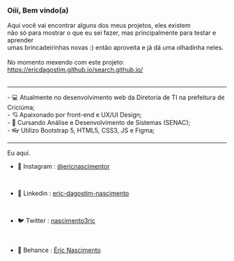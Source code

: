 
 <h3>Oiii, Bem vindo(a)</h3>
 
Aqui você vai encontrar alguns dos meus projetos, eles existem <br>
 não só para mostrar o que eu sei fazer, mas principalmente para testar e aprender<br>
 umas brincadeirinhas novas :) então aproveita e já dá uma olhadinha neles.
 <br> <br>
 No momento mexendo com este projeto: <a href="https://ericdagostim.github.io/search.github.io/" target="_blank">https://ericdagostim.github.io/search.github.io/</a>
 <br><br>
 
<hr></hr>
- 💻 Atualmente no desenvolvimento web da Diretoria de TI na prefeitura de Criciúma; <br>
- 💘 Apaixonado por front-end e UX/UI Design; <br>
- 📜 Cursando Análise e Desenvolvimento de Sistemas (SENAC); <br>
- 👓 Utilizo Bootstrap 5, HTML5, CSS3, JS e Figma; <br>
<hr></hr>
Eu aqui.

  * 📸 Instagram : <a href="https://www.instagram.com/ericnascimentr/">@ericnascimentor</a><br>

<br>

  * 💬 Linkedin : <a href="https://www.linkedin.com/in/eric-dagostim-nascimento/">eric-dagostim-nascimento</a> <br>
<br>

* 🐦 Twitter : <a href="https://twitter.com/nascimento3ric">nascimento3ric</a> <br>

<br>

* 🎨 Behance : <a href="https://www.behance.net/ricnascimento">Éric Nascimento</a><br>
